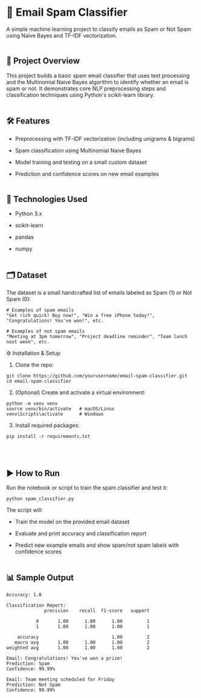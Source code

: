 # 📧 Email Spam Classifier
A simple machine learning project to classify emails as Spam or Not Spam using Naive Bayes and TF-IDF vectorization.
<br><br>
## 🚀 Project Overview
This project builds a basic spam email classifier that uses text processing and the Multinomial Naive Bayes algorithm to identify whether an email is spam or not. It demonstrates core NLP preprocessing steps and classification techniques using Python's scikit-learn library.
<br><br>

## 🛠️ Features
- Preprocessing with TF-IDF vectorization (including unigrams & bigrams)

- Spam classification using Multinomial Naive Bayes

- Model training and testing on a small custom dataset

- Prediction and confidence scores on new email examples
<br><br>

## 🧰 Technologies Used
- Python 3.x

- scikit-learn

- pandas

- numpy
<br><br>

## 🗂️ Dataset
The dataset is a small handcrafted list of emails labeled as Spam (1) or Not Spam (0):

```
# Examples of spam emails
"Get rich quick! Buy now!", "Win a free iPhone today!", "Congratulations! You've won!", etc.

# Examples of not spam emails
"Meeting at 3pm tomorrow", "Project deadline reminder", "Team lunch next week", etc.
```

⚙️ Installation & Setup
1. Clone the repo:

```
git clone https://github.com/yourusername/email-spam-classifier.git
cd email-spam-classifier
```

2. (Optional) Create and activate a virtual environment:

```
python -m venv venv
source venv/bin/activate   # macOS/Linux
venv\Scripts\activate      # Windows
```

3. Install required packages:

```
pip install -r requirements.txt
```
<br><br>

## ▶️ How to Run
Run the notebook or script to train the spam classifier and test it:

```
python spam_classifier.py
```
The script will:

- Train the model on the provided email dataset

- Evaluate and print accuracy and classification report

- Predict new example emails and show spam/not spam labels with confidence scores
<br><br>

## 📊 Sample Output
```
Accuracy: 1.0

Classification Report:
              precision    recall  f1-score   support

           0       1.00      1.00      1.00         1
           1       1.00      1.00      1.00         1

    accuracy                           1.00         2
   macro avg       1.00      1.00      1.00         2
weighted avg       1.00      1.00      1.00         2

Email: Congratulations! You've won a prize!
Prediction: Spam
Confidence: 99.99%

Email: Team meeting scheduled for Friday
Prediction: Not Spam
Confidence: 99.99%
```
